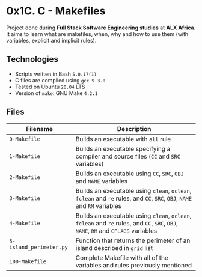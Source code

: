 # 0x1C. C - Makefiles

Project done during **Full Stack Software Engineering studies** at **ALX Africa**. It aims to learn what are makefiles, when, why and how to use them (with variables, explicit and implicit rules).

## Technologies
* Scripts written in Bash `5.0.17(1)`
* C files are compiled using `gcc 9.3.0`
* Tested on Ubuntu `20.04` LTS
* Version of `make`: GNU Make `4.2.1`

## Files

| Filename | Description |
| -------- | ----------- |
| `0-Makefile` | Builds an executable with `all` rule |
| `1-Makefile` | Builds an executable specifying a compiler and source files (`CC` and `SRC` variables) |
| `2-Makefile` | Builds an executable using `CC`, `SRC`, `OBJ` and `NAME` variables |
| `3-Makefile` | Builds an executable using `clean`, `oclean`, `fclean` and `re` rules, and `CC`, `SRC`, `OBJ`, `NAME` and `RM` variables |
| `4-Makefile` | Builds an executable using `clean`, `oclean`, `fclean` and `re` rules, and `CC`, `SRC`, `OBJ`, `NAME`, `RM` and `CFLAGS` variables  |
| `5-island_perimeter.py` | Function that returns the perimeter of an island described in `grid` list |
| `100-Makefile` | Complete Makefile with all of the variables and rules previously mentioned |
